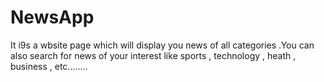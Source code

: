 # NewsApp
It i9s a wbsite page which will display you news of all categories .You can also search for news of your interest like sports , technology , heath , business , etc........
